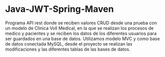 # Java-JWT-Spring-Maven
Programa API rest donde se reciben valores CRUD desde una prueba con un modelo de Clinica Voll Medical, en la que se realizan los procesos de medico y pacientes y se reciben los datos de los diferentes usuarios para ser guardados en una base de datos.
Utilizamos modelo MVC y como base de datos conectada MySQL, desde el proyecto se realizan las modificaciones y las diferentes tablas de las bases de datos.
